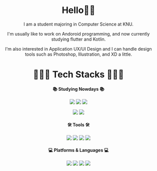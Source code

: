 <div align="center">

Hello👋🏻
=============
I am a student majoring in Computer Science at KNU.

I'm usually like to work on Andoroid programming, and now currently studying flutter and Kotlin.

I'm also interested in Application UX/UI Design and I can handle design tools such as Photoshop, Illustration, and XD a little.
  
  
  
  

<!-- *** -->

# 👩🏻‍💻 Tech Stacks 👩🏻‍💻
  
  #### 📚  Studying Nowdays 📚
  
  <img src="https://img.shields.io/badge/Adobe Illustrator-FF9A00?style=flat&logo=Adobe Illustrator&logoColor=white"/> <img src="https://img.shields.io/badge/Adobe Photoshop-31A8FF?style=flat&logo=Adobe Photoshop&logoColor=white"/> <img src="https://img.shields.io/badge/Adobe XD-FF61F6?style=flat&logo=Adobe XD&logoColor=white"/> 
  
  <img src="https://img.shields.io/badge/Flutter-02569B?style=flat&logo=Flutter&logoColor=white"/> <img src="https://img.shields.io/badge/Kotlin-7F52FF?style=flat&logo=Kotlin&logoColor=white"/>

  #### 🛠  Tools 🛠
  <img src="https://img.shields.io/badge/Android Studio-3DDC84?style=flat&logo=Android Studio&logoColor=white"/> 
<img src="https://img.shields.io/badge/PyCharm-000000?style=flat&logo=PyCharm&logoColor=white"/>
  <img src="https://img.shields.io/badge/Visual Studio-5C2D91?style=flat&logo=Visual Studio&logoColor=white"/> <img src="https://img.shields.io/badge/GitHub-181717?style=flat&logo=GitHub&logoColor=white"/>

  #### 💻  Platforms & Languages 💻
<img src="https://img.shields.io/badge/C-A8B9CC?style=flat&logo=C&logoColor=white"/> <img src="https://img.shields.io/badge/Bootstrap-7952B3?style=flat&logo=Bootstrap&logoColor=white"/> <img src="https://img.shields.io/badge/Flutter-02569B?style=flat&logo=Flutter&logoColor=white"/> <img src="https://img.shields.io/badge/Kotlin-7F52FF?style=flat&logo=Kotlin&logoColor=white"/> <!-- <img src="https://img.shields.io/badge/Dart-0175C2?style=flat&logo=Dart&logoColor=white"/> <!-- <img src="https://img.shields.io/badge/C++-00599C?style=flat&logo=C++&logoColor=white"/>  <img src="https://img.shields.io/badge/HTML5-E34F26?style=flat&logo=HTML5&logoColor=white"/> <img src="https://img.shields.io/badge/CSS3-1572B6?style=flat&logo=CSS3&logoColor=white"/> <img src="https://img.shields.io/badge/JavaScript-F7DF1E?style=flat&logo=JavaScript&logoColor=white"/>  -->
<!-- <img src="https://img.shields.io/badge/Java-007396?style=flat&logo=Java&logoColor=white"/> -->
  
  

<!-- ## 🙍🏻‍♀️ My Status 🙍🏻‍♀️ -->


<!-- ![Anurag's GitHub stats](https://github-readme-stats.vercel.app/api?username=HeewonP825&show_icons=true&theme=tokyonight&hide_border) ![Top Langs](https://github-readme-stats.vercel.app/api/top-langs/?username=HeewonP825&layout=compact&show_icons=true&theme=tokyonight&hide_border)
    </div>
 --> 

